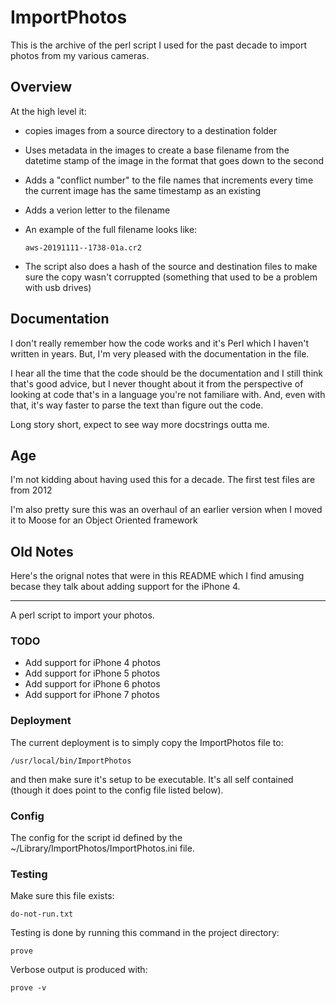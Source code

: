 # ImportPhotos

This is the archive of the perl script I used
for the past decade to import photos from
my various cameras.

## Overview


At the high level it:

-   copies images from a source directory to
    a destination folder

-   Uses metadata in the images to create
    a base filename from the datetime stamp
    of the image in the format that goes
    down to the second

-   Adds a "conflict number" to the file
    names that increments every time the
    current image has the same timestamp
    as an existing

-   Adds a verion letter to the filename

-   An example of the full filename looks
    like:

        aws-20191111--1738-01a.cr2

-   The script also does a hash of the
    source and destination files to make
    sure the copy wasn't corruppted
    (something that used to be a problem
    with usb drives)

## Documentation

I don't really remember how the code
works and it's Perl which I haven't
written in years. But, I'm very
pleased with the documentation in the
file.

I hear all the time that the code
should be the documentation and
I still think that's good advice,
but I never thought about it from
the perspective of looking at code
that's in a language you're not familiare
with. And, even with that, it's way
faster to parse the text than figure
out the code.

Long story short, expect to see way
more docstrings outta me.

## Age

I'm not kidding about having used this 
for a decade. The first test files
are from 2012

I'm also pretty sure this was an overhaul
of an earlier version when I moved it 
to Moose for an Object Oriented framework

## Old Notes

Here's the orignal notes that were in this
README which I find amusing becase they
talk about adding support for the iPhone
4. 

---


A perl script to import your photos.

### TODO

-   Add support for iPhone 4 photos
-   Add support for iPhone 5 photos
-   Add support for iPhone 6 photos
-   Add support for iPhone 7 photos

### Deployment

The current deployment is to simply copy the ImportPhotos file to:

    /usr/local/bin/ImportPhotos

and then make sure it's setup to be executable. It's all self contained (though it does point to the config file listed below).

### Config

The config for the script id defined by the ~/Library/ImportPhotos/ImportPhotos.ini file.

### Testing

Make sure this file exists:

    do-not-run.txt

Testing is done by running this command in the project directory:

    prove

Verbose output is produced with:

    prove -v
